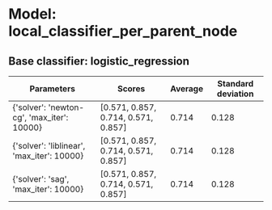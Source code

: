 # Model: local_classifier_per_parent_node
## Base classifier: logistic_regression
|Parameters|Scores|Average|Standard deviation|
|----------|------|-------|------------------|
|{'solver': 'newton-cg', 'max_iter': 10000}|[0.571, 0.857, 0.714, 0.571, 0.857]|0.714|0.128|
|{'solver': 'liblinear', 'max_iter': 10000}|[0.571, 0.857, 0.714, 0.571, 0.857]|0.714|0.128|
|{'solver': 'sag', 'max_iter': 10000}|[0.571, 0.857, 0.714, 0.571, 0.857]|0.714|0.128|
